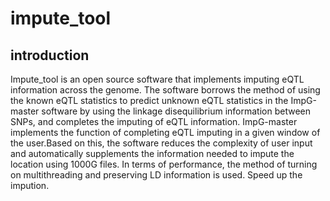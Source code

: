 # impute_tool
## introduction
Impute_tool is an open source software that implements imputing eQTL information across the genome. The software borrows the method of using the known eQTL statistics to predict unknown eQTL statistics in the ImpG-master software by using the linkage disequilibrium information between SNPs, and completes the imputing of eQTL information. ImpG-master implements the function of completing eQTL imputing in a given window of the user.Based on this, the software reduces the complexity of user input and automatically supplements the information needed to impute the location using 1000G files. In terms of performance, the method of turning on multithreading and preserving LD information is used.
Speed up the impution.
